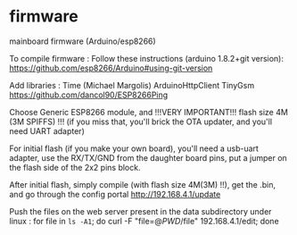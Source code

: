 # firmware
mainboard firmware (Arduino/esp8266)

To compile firmware : 
Follow these instructions (arduino 1.8.2+git version):
https://github.com/esp8266/Arduino#using-git-version

Add libraries : 
Time (Michael Margolis)
ArduinoHttpClient
TinyGsm
https://github.com/dancol90/ESP8266Ping

Choose Generic ESP8266 module, and !!!VERY IMPORTANT!!! flash size 4M (3M SPIFFS) !!!
(if you miss that, you'll brick the OTA updater, and you'll need UART adapter)

For initial flash (if you make your own board), you'll need a usb-uart adapter, use the RX/TX/GND from the daughter board pins, put a jumper on the flash side of the 2x2 pins block.

After initial flash, simply compile (with flash size 4M(3M) !!), get the .bin, and go through the config portal http://192.168.4.1/update

Push the files on the web server present in the data subdirectory
under linux : 
for file in `ls -A1`; do curl -F "file=@$PWD/$file" 192.168.4.1/edit; done
